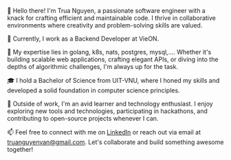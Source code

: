 👋 Hello there! I'm Trua Nguyen, a passionate software engineer with a knack for crafting efficient and maintainable code. I thrive in collaborative environments where creativity and problem-solving skills are valued.

💼 Currently, I work as a Backend Developer at VieON.

🚀 My expertise lies in golang, k8s, nats, postgres, mysql,.... Whether it's building scalable web applications, crafting elegant APIs, or diving into the depths of algorithmic challenges, I'm always up for the task.

🎓 I hold a Bachelor of Science from UIT-VNU, where I honed my skills and developed a solid foundation in computer science principles.

🌟 Outside of work, I'm an avid learner and technology enthusiast. I enjoy exploring new tools and technologies, participating in hackathons, and contributing to open-source projects whenever I can.

📫 Feel free to connect with me on [LinkedIn](https://www.linkedin.com/in/truanguyenvan) or reach out via email at truanguyenvan@gmail.com. Let's collaborate and build something awesome together!

<!---
truanguyenvan/truanguyenvan is a ✨ special ✨ repository because its `README.md` (this file) appears on your GitHub profile.
You can click the Preview link to take a look at your changes.
--->
